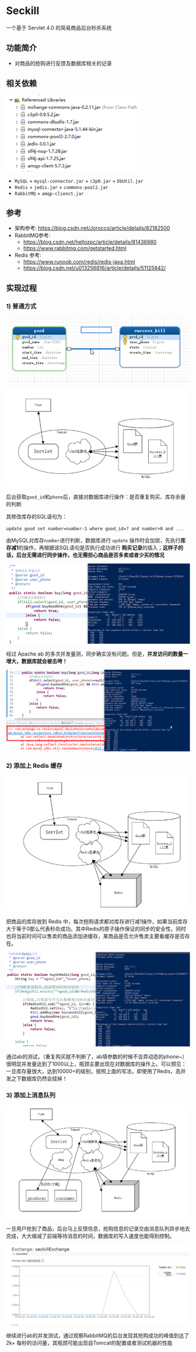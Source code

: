 # Seckill

一个基于 Servlet 4.0 的简易商品后台秒杀系统

## 功能简介

- 对商品的抢购进行反馈及数据库相关的记录

## 相关依赖

<div align="left">
    <img src="img\3.png">
</div>

-  `MySQL`  + `mysql-connector.jar`  + `c3p0.jar` + `DbUtil.jar`
- `Redis` + `jedis.jar` + `commons-pool2.jar`
- `RabbitMQ` + `amqp-clienct.jar` 



## 参考

- 架构参考: https://blog.csdn.net/Jorocco/article/details/82182500
- RabbitMQ参考:
  + https://blog.csdn.net/hellozpc/article/details/81436980
  + https://www.rabbitmq.com/getstarted.html
- Redis 参考:
  + https://www.runoob.com/redis/redis-java.html
  + https://blog.csdn.net/u013256816/article/details/51125842/



## 实现过程

### 1) 普通方式

![](img\4.png)

![基本架构图](img\5.png)

后台获取`good_id`和`phone`后，直接对数据库进行操作：是否重复购买、库存余量的判断

其修改库存的SQL语句为：

`update good set number=number-1 where good_id=? and number>0 and ...`

由MySQL对库存`number`进行判断，数据库进行 `update` 操作时会加锁，先执行**库存减1**的操作，再根据该SQL语句是否执行成功进行 **购买记录**的插入；**这样子的话，后台无需进行同步操作，也无需担心商品是否多卖或者少买的情况**

![1](img\2.png)

经过 Apache ab 的多次并发量测，同步确实没有问题。但是，**并发访问的数量一增大，数据库就会被击垮！**

![2](img\1.png)



### 2) 添加上 Redis 缓存

![Redis架构](img\6.png)

把商品的库存放到 Redis 中，每次抢购请求都对库存进行减1操作，如果当前库存大于等于0那么代表秒杀成功。其中Redis的原子操作保证的同步的安全性。同时也将当前时间可以售卖的商品添加进缓存，某商品是否允许售卖主要看缓存是否存在。

![](img\7.png)

通过ab的测试，（重复购买就不判断了，ab填参数的时候不会弄动态的phone~）很明显并发量达到了1000以上，瓶颈主要出现在对数据库的操作上。可以预见：一旦库存量很大，达到10000+的级别，按照上面的写法，即使用了Redis，高并发之下数据库仍然会挂掉！



### 3) 添加上消息队列

![](img\8.png)

一旦用户抢到了商品，后台马上反馈信息，抢购信息的记录交由消息队列异步地去完成，大大缩减了前端等待消息的时间，数据库的写入速度也能得到控制。

![](img\9.png)

继续进行ab的并发测试，通过观察RabbitMQ的后台发现其抢购成功的峰值到达了 2k+ 每秒的访问量，其瓶颈可能出现自Tomcat的配置或者测试机器的性能
